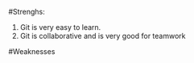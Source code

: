 #Strenghs:
1. Git is very easy to learn.
2. Git is collaborative and is very good for teamwork

#Weaknesses
